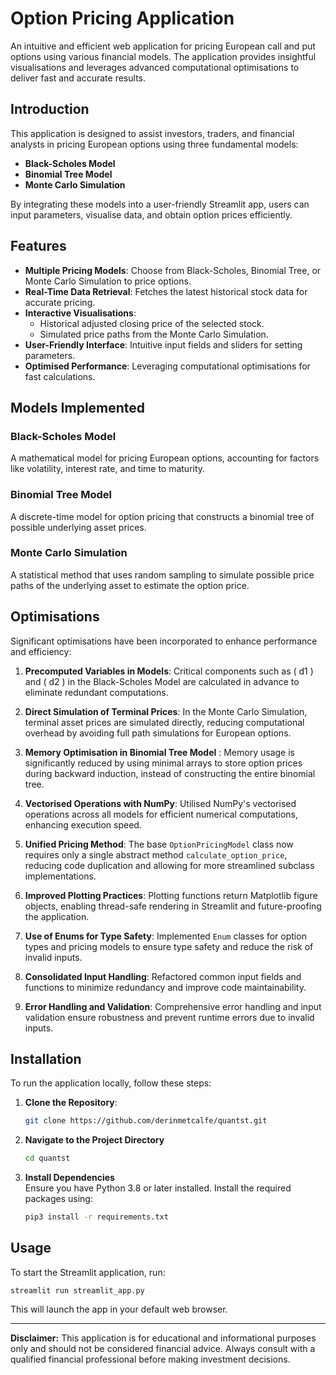 # Option Pricing Application

An intuitive and efficient web application for pricing European call and put options using various financial models. The
application provides insightful visualisations and leverages advanced computational optimisations to deliver fast and
accurate results.

## Introduction

This application is designed to assist investors, traders, and financial analysts in pricing European options using
three fundamental models:

- **Black-Scholes Model**
- **Binomial Tree Model**
- **Monte Carlo Simulation**

By integrating these models into a user-friendly Streamlit app, users can input parameters, visualise data, and obtain
option prices efficiently.

## Features

- **Multiple Pricing Models**: Choose from Black-Scholes, Binomial Tree, or Monte Carlo Simulation to price options.
- **Real-Time Data Retrieval**: Fetches the latest historical stock data for accurate pricing.
- **Interactive Visualisations**:
    - Historical adjusted closing price of the selected stock.
    - Simulated price paths from the Monte Carlo Simulation.
- **User-Friendly Interface**: Intuitive input fields and sliders for setting parameters.
- **Optimised Performance**: Leveraging computational optimisations for fast calculations.

## Models Implemented

### Black-Scholes Model

A mathematical model for pricing European options, accounting for factors like volatility, interest rate, and time to
maturity.

### Binomial Tree Model

A discrete-time model for option pricing that constructs a binomial tree of possible underlying asset prices.

### Monte Carlo Simulation

A statistical method that uses random sampling to simulate possible price paths of the underlying asset to estimate the
option price.

## Optimisations

Significant optimisations have been incorporated to enhance performance and efficiency:

1. **Precomputed Variables in Models**: Critical components such as \( d1 \) and \( d2 \) in the Black-Scholes Model are
   calculated in advance to eliminate redundant computations.

2. **Direct Simulation of Terminal Prices**: In the Monte Carlo Simulation, terminal asset prices are simulated
   directly, reducing computational overhead by avoiding full path simulations for European options.

3. **Memory Optimisation in Binomial Tree Model** : Memory usage is significantly reduced by using minimal arrays to
   store option prices during backward induction, instead of constructing the entire binomial tree.

4. **Vectorised Operations with NumPy**: Utilised NumPy's vectorised operations across all models for efficient
   numerical computations, enhancing execution speed.

5. **Unified Pricing Method**: The base `OptionPricingModel` class now requires only a single abstract
   method `calculate_option_price`, reducing code duplication and allowing for more streamlined subclass
   implementations.

6. **Improved Plotting Practices**: Plotting functions return Matplotlib figure objects, enabling thread-safe rendering
   in Streamlit and future-proofing the application.

7. **Use of Enums for Type Safety**: Implemented `Enum` classes for option types and pricing models to ensure type
   safety and reduce the risk of invalid inputs.

8. **Consolidated Input Handling**: Refactored common input fields and functions to minimize redundancy and improve code
   maintainability.

9. **Error Handling and Validation**: Comprehensive error handling and input validation ensure robustness and prevent
   runtime errors due to invalid inputs.

## Installation

To run the application locally, follow these steps:

1. **Clone the Repository**:

   ```bash
   git clone https://github.com/derinmetcalfe/quantst.git

2. **Navigate to the Project Directory**
    ```bash
   cd quantst

3. **Install Dependencies** <br>
   Ensure you have Python 3.8 or later installed. Install the required packages using:
    ```bash
   pip3 install -r requirements.txt

## Usage

To start the Streamlit application, run:

    streamlit run streamlit_app.py

This will launch the app in your default web browser.
<br>

<hr>

**Disclaimer:** This application is for educational and informational purposes only and should not be considered financial advice. Always consult with a qualified financial professional before making investment decisions.
